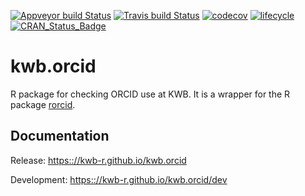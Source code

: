 [![Appveyor build Status](https://ci.appveyor.com/api/projects/status/github/KWB-R/kwb.orcid?branch=master&svg=true)](https://ci.appveyor.com/project/KWB-R/kwb-orcid/branch/master)
[![Travis build Status](https://travis-ci.org/KWB-R/kwb.orcid.svg?branch=master)](https://travis-ci.org/KWB-R/kwb.orcid)
[![codecov](https://codecov.io/github/KWB-R/kwb.orcid/branch/master/graphs/badge.svg)](https://codecov.io/github/KWB-R/kwb.orcid)
[![lifecycle](https://img.shields.io/badge/lifecycle-experimental-orange.svg)](https://www.tidyverse.org/lifecycle/#experimental)
[![CRAN_Status_Badge](https://www.r-pkg.org/badges/version/kwb.orcid)]()

# kwb.orcid

R package for checking ORCID use at KWB. It is a wrapper for the
 R package [rorcid](https://github.com/ropensci/rorcid).

## Documentation

Release: [https:://kwb-r.github.io/kwb.orcid](https:://kwb-r.github.io/kwb.orcid)

Development: [https:://kwb-r.github.io/kwb.orcid/dev](https:://kwb-r.github.io/kwb.orcid/dev)
